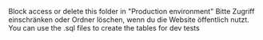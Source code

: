 Block access or delete this folder in "Production environment"
Bitte Zugriff einschränken oder Ordner löschen, wenn du die Website öffentlich nutzt.
You can use the .sql files to create the tables for dev tests